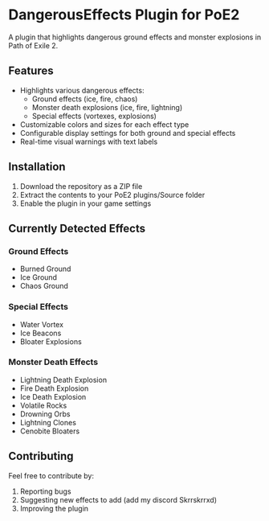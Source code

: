 # DangerousEffects Plugin for PoE2

A plugin that highlights dangerous ground effects and monster explosions in Path of Exile 2.

## Features

- Highlights various dangerous effects:
  - Ground effects (ice, fire, chaos)
  - Monster death explosions (ice, fire, lightning)
  - Special effects (vortexes, explosions)
- Customizable colors and sizes for each effect type
- Configurable display settings for both ground and special effects
- Real-time visual warnings with text labels

## Installation

1. Download the repository as a ZIP file
2. Extract the contents to your PoE2 plugins/Source folder
3. Enable the plugin in your game settings

## Currently Detected Effects

### Ground Effects
- Burned Ground
- Ice Ground
- Chaos Ground

### Special Effects
- Water Vortex
- Ice Beacons
- Bloater Explosions

### Monster Death Effects
- Lightning Death Explosion
- Fire Death Explosion
- Ice Death Explosion
- Volatile Rocks
- Drowning Orbs
- Lightning Clones
- Cenobite Bloaters

## Contributing

Feel free to contribute by:
1. Reporting bugs
2. Suggesting new effects to add (add my discord Skrrskrrxd)
3. Improving the plugin

